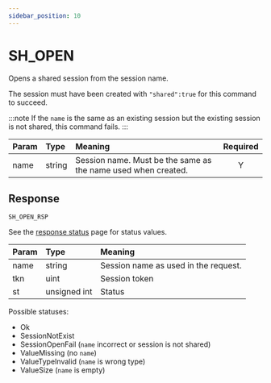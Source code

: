 ```yaml
---
sidebar_position: 10
---
```


# SH_OPEN
Opens a shared session from the session name.

The session must have been created with `"shared":true` for this command to succeed.

:::note
If the `name` is the same as an existing session but the existing session is not shared, this command fails.
:::


|Param|Type|Meaning|Required|
|:---|:---|:---|:---:|
|name|string|Session name. Must be the same as the name used when created.|Y|


## Response

`SH_OPEN_RSP`

See the [response status](./../Statuses) page for status values.


|Param|Type|Meaning|
|:---|:---|:---|
|name|string|Session name as used in the request.|
|tkn|uint|Session token|
|st|unsigned int|Status|


Possible statuses:

- Ok
- SessionNotExist
- SessionOpenFail (`name` incorrect or session is not shared)
- ValueMissing (no `name`)
- ValueTypeInvalid (`name` is wrong type)
- ValueSize (`name` is empty)
